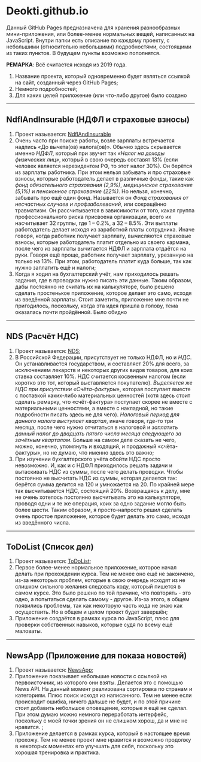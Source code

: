 # Deokti.github.io

Данный GitHub Pages предназначена для хранения разнообразных мини-приложения, или более-менее нормальных вещей, написанных на JavaScript. Внутри папки есть описание по каждому проекту, с небольшими (относительно небольшими) подробностями, состоящими из таких пунктов. В будущем пункты возможно пополнятся. 

<strong>РЕМАРКА</strong>: Всё считается исходя из 2019 года. 

<ol>
  <li>Название проекта, который одновременно будет являться ссылкой на сайт, созданный через GitHub Pages; </li>
  <li>Немного подробностей;</li>
  <li>Для каких целей приложение (или что-либо другое) было создано</li>
</ol>  

<hr>

<h2>NdflAndInsurable (НДФЛ и страховые взносы)</h2>
<ol>
    <li>Проект называется: <a href="https://deokti.github.io/JavaScript/NdflAndInsurable/" target="_blank">NdflAndInsurable</a></li>
    <li>Очень часто при поиске работы, возле зарплаты встречается надпись «До вычета(ов) налога(ов)». Обычно здесь скрывается именно <i>НДФЛ</i>, который при звучит так <i>«Налог на доходы физических лиц»</i>, который в свою очередь составят 13% (если человек является нерезидентом РФ, то этот налог 30%). Он берётся из зарплаты работника. При этом нельзя забывать и про страховые взносы, которые работодатель делает в различные фонды, такие как <i>фонд обязательного страхования (2,9%)</i>, <i>медицинское страхование (5,1%)</i> и <i>пенсионное страхование (22%)</i>. Но нельзя, конечно, забывать про ещё один фонд. Называется он <i>Фонд страхования от несчастных случаев и профзаболеваний</i>, или сокращённо травматизм. Он рассчитывается в зависимости от того, какая группа профессионального риска присвоена организации, всего их насчитывает 32 группы, где 1 – 0.2%, а 32 – 8.5%. Эти выплаты работодатель делает исходя из заработной платы сотрудника. Иначе говоря, когда работник получает зарплату, вычисляются страховые взносы, которые работодатель платит отдельно из своего кармана, после чего из зарплаты вычитается НДФЛ и зарплата отдаётся на руки. Говоря ещё проще, работник получает зарплату, урезанную на только на 13%. При этом, работодатель платит куда больше, так как нужно заплатить ещё и налоги;</li>
    <li>Когда я ходил на бухгалтерский учёт, нам приходилось решать задания, где в проводках нужно писать эти данные. Таким образом, дабы постоянно не считать их на калькуляторе, было решено сделать простенькое приложение, которое делает это само, исходя из введённой зарплаты. Стоит заметить, приложение мне почти не пригодилось, поскольку, когда эта идея пришла в голову, тема оказалась почти  пройдённой. Было обидно</li>
</ol>

<hr>

<h2>NDS (Расчёт НДС)</h2>

<ol>
  <li>Проект называется: <a href="https://deokti.github.io/JavaScript/NDS/" target="_blank">NDS</a>;</li>
  <li>В Российской Федерации, присутствует не только НДФЛ, но и <i>НДС</i>. Он устанавливается государством, и составляет 20% для всего, за исключением лекарств и некоторых других видов товаров, для коих ставка составляет 10%. НДС считается косвенным налогом (если коротко это тот, который выставляется покупателю). <i>Выделяется же НДС при присутствии «Счёта-фактуры»</i>, которая поступает вместе с поставкой каких-либо материальных ценностей (хотя здесь стоит сделать ремарку, что «счёт-фактура» поступает скорее не вместе с материальными ценностями, а вместе с накладной, но такие подробности писать здесь не для чего). <i>Налоговый период для данного налога выступает квартал</i>, иначе говоря, где-то три месяца, после чего нужно отчитаться в налоговой и <i>заплатить данный налог до двадцать пятого числа месяца следующего за зачётным кварталом</i>. Больше на самом деле сказать не чего, можно, конечно, упомянуть и входящий, и продажный «счёта-фактуры», но не думаю, что именно здесь это важно;</li>
  <li>При изучении бухгалтерского учёта обойти НДС просто невозможно. И, как и с НДФЛ приходилось решать задачи и вытаскивать НДС из суммы, после чего делать проводки. Чтобы постоянно не высчитать НДС из суммы, которая делается так: берётся сумма делится на 120 и умножается на 20. По крайней мере так высчитывается НДС, состоящий 20%. Возвращаясь к делу, мне не очень хотелось постоянно высчитывать это на калькуляторе, проводя одни и те же операция, коих за одно задание могло быть более шести. Таким образом, я просто-напросто решил сделать очень простое приложение, которое будет делать это само, исходя из введённого числа.</li>
</ol>  

<hr>

<h2>ToDoList (Список дел)</h2>

<ol>
  <li>Проект называется: <a href="https://deokti.github.io/JavaScript/ToDoList/" target="_blank">ToDoList</a>;</li>
  <li>Первое более-менее нормальное приложение, которое начал делать при прохождении курса. Тем не менее оно ещё не закончено, из-за некоторых проблем, которые в свою очередь исходят из не слишком сильного желания следовать коду, который пишется в самом курсе. Это было решено по той причине, что повторять - это одно, а попытаться сделать самому - другое. Из-за этого, в общем появились проблемы, так как некоторую часть кода не знаю как осуществить. Но в общем и целом проект будет завершён; </li>
  <li>Приложение создаётся в рамках курса по JavaScript, плюс для проверки собственных навыков, которые судя по всему ещё маловаты.</li>
</ol>  

<hr>

<h2>NewsApp (Приложение для показа новостей)</h2>

<ol>
  <li>Проект называется: <a href="https://deokti.github.io/JavaScript/NewsApp/" target="_black">NewsApp</a>;</li>
  <li>Приложение показывает небольшие новости с ссылкой на первоисточник, из которого они взяты. Делается это с помощью News API. На данный момент реализована сортировка по странам и категориям. Плюс поиск исходя из написанного. Тем не менее если происходит ошибка, ничего дальше не будет, и по этой причине стоит добавить небольшое оповещение, которые я ещё не сделал. При этом думаю можно немного переработать интерфейс, поскольку с моей точки зрения он не слишком хорош, да и мне не нравится. ; </li>
  <li>Приложение делается в рамках курса, который в настоящее время прохожу. Тем не менее проект мне нравится и возможно продолжу в некоторых моментах его улучшать для себя, поскольку это хорошая тренировка и практика.</li>
</ol>  



